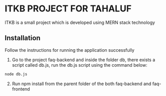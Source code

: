 # ITKB PROJECT FOR TAHALUF

ITKB is a small project which is developed using MERN stack technology

## Installation

Follow the instructions for running the application successfully
1. Go to the project faq-backend and inside the folder db, there exists a script called db.js, run the db.js script using the command below:
```bash
node db.js
```
2. Run npm install from the parent folder of the both faq-backend and faq-frontend


